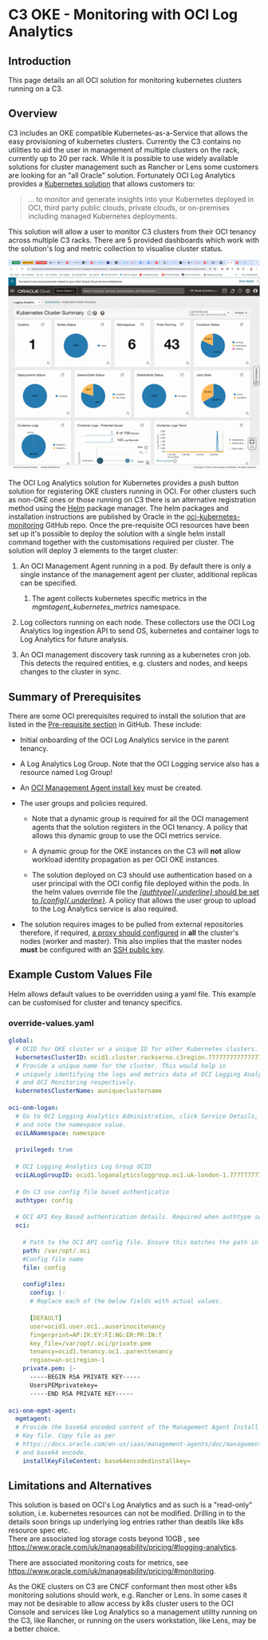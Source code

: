 # C3 OKE - Monitoring with OCI Log Analytics

## Introduction

This page details an all OCI solution for monitoring kubernetes clusters
running on a C3. 

## Overview

C3 includes an OKE compatible Kubernetes-as-a-Service that allows the
easy provisioning of kubernetes clusters. Currently the C3 contains no
utilities to aid the user in management of multiple clusters on the
rack, currently up to 20 per rack. While it is possible to use widely
available solutions for cluster management such as Rancher or Lens some
customers are looking for an \"all Oracle\" solution. Fortunately OCI
Log Analytics provides a [Kubernetes
solution](https://docs.oracle.com/en-us/iaas/logging-analytics/doc/kubernetes-solution.html)
that allows customers to:

>... to monitor and generate insights into your Kubernetes deployed in
OCI, third party public clouds, private clouds, or on-premises including
managed Kubernetes deployments.

This solution will allow a user to monitor C3 clusters from their OCI
tenancy across multiple C3 racks. There are 5 provided dashboards which
work with the solution\'s log and metric collection to visualise cluster
status.

![](LogAnalyticsDashboard.png)

The OCI Log Analytics solution for Kubernetes provides a push button
solution for registering OKE clusters running in OCI. For other clusters
such as non-OKE ones or those running on C3 there is an alternative
registration method using the [Helm](https://helm.sh/) package manager.
The helm packages and installation instructions are published by Oracle
in the
[oci-kubernetes-monitoring](https://github.com/oracle-quickstart/oci-kubernetes-monitoring/tree/main?tab=readme-ov-file)
GitHub repo. Once the pre-requisite OCI resources have been set up it\'s
possible to deploy the solution with a single helm install command
together with the customisations required per cluster. The solution will
deploy 3 elements to the target cluster: 

1.  An OCI Management Agent running in a pod. By default there is only a
    single instance of the management agent per cluster, additional
    replicas can be specified. 

    1.  The agent collects kubernetes specific metrics in the
        *mgmtagent_kubernetes_metrics* namespace.

2.  Log collectors running on each node. These collectors use the OCI
    Log Analytics log ingestion API to send OS, kubernetes and container
    logs to Log Analytics for future analysis.

3.  An OCI management discovery task running as a kubernetes cron job.
    This detects the required entities, e.g. clusters and nodes, and
    keeps changes to the cluster in sync.

## Summary of Prerequisites

There are some OCI prerequisites required to install the solution that
are listed in the [Pre-requisite
section](https://github.com/oracle-quickstart/oci-kubernetes-monitoring/tree/main?tab=readme-ov-file#pre-requisites)
in GitHub. These include: 

-   Initial onboarding of the OCI Log Analytics service in the parent
    tenancy. 

-   A Log Analytics Log Group. Note that the OCI Logging service also
    has a resource named Log Group! 

-   An [OCI Management Agent install
    key](https://docs.oracle.com/en-us/iaas/management-agents/doc/management-agents-administration-tasks.html#GUID-C841426A-2C32-4630-97B6-DF11F05D5712)
    must be created.

-   The user groups and policies required. 

    -   Note that a dynamic group is required for all the OCI management
        agents that the solution registers in the OCI tenancy. A policy
        that allows this dynamic group to use the OCI metrics service.

    -   A dynamic group for the OKE instances on the C3 will **not**
        allow workload identity propagation as per OCI OKE instances. 

    -   The solution deployed on C3 should use authentication based on a
        user principal with the OCI config file deployed within the
        pods. In the helm values override file the
        [*[authtype]{.underline}* should be set to
        *[config]{.underline}*](https://github.com/oracle-quickstart/oci-kubernetes-monitoring/blob/main/docs/FAQ.md#how-to-use-configfile-based-authz-user-principal-instead-of-default-authz-instance-principal-).
        A policy that allows the user group to upload to the Log
        Analytics service is also required.

-   The solution requires images to be pulled from external repositories
    therefore, if required, [a proxy should
    configured](https://docs.oracle.com/en-us/iaas/compute-cloud-at-customer/topics/oke/configuring-a-proxy.htm)
    in **all** the cluster\'s nodes (worker and master). This also
    implies that the master nodes **must** be configured with an [SSH
    public
    key](https://docs.oracle.com/en-us/iaas/compute-cloud-at-customer/topics/oke/creating-a-kubernetes-cluster.htm#:~:text=Your%20public%20SSH%20key.).

## Example Custom Values File

Helm allows default values to be overridden using a yaml file. This
example can be customised for cluster and tenancy specifics. 

### override-values.yaml ###

```yaml
global:
  # OCID for OKE cluster or a unique ID for other Kubernetes clusters. Use the ocid from C3.
  kubernetesClusterID: ocid1.cluster.rackserno.c3region.77777777777777777777777777777777777
  # Provide a unique name for the cluster. This would help in
  # uniquely identifying the logs and metrics data at OCI Logging Analytics
  # and OCI Monitoring respectively.
  kubernetesClusterName: auniqueclustername

oci-onm-logan:
  # Go to OCI Logging Analytics Administration, click Service Details,
  # and note the namespace value.
  ociLANamespace: namespace

  privileged: true

  # OCI Logging Analytics Log Group OCID
  ociLALogGroupID: ocid1.loganalyticsloggroup.oc1.uk-london-1.77777777777777777777777777777777777777

  # On C3 use config file based authenticatio
  authtype: config

  # OCI API Key Based authentication details. Required when authtype set to config
  oci:

    # Path to the OCI API config file. Ensure this matches the path in the config file below.
    path: /var/opt/.oci
    #Config file name
    file: config

    configFiles:
      config: |-
      # Replace each of the below fields with actual values.

      [DEFAULT]
      user=ocid1.user.oc1..auserinocitenancy
      fingerprint=AP:IK:EY:FI:NG:ER:PR:IN:T
      key_file=/var/opt/.oci/private.pem
      tenancy=ocid1.tenancy.oc1..parenttenancy
      region=an-ociregion-1
    private.pem: |-
      -----BEGIN RSA PRIVATE KEY-----
      UsersPEMprivatekey=
      -----END RSA PRIVATE KEY-----

oci-onm-mgmt-agent:
  mgmtagent:
  # Provide the base64 encoded content of the Management Agent Install
  # Key file. Copy file as per
  # https://docs.oracle.com/en-us/iaas/management-agents/doc/management-agents-administration-taskshtml#GUID-3101FB2F-D774-42CA-A461-A850F0A4087C
  # and base64 encode.
    installKeyFileContent: base64encodedinstallkey=
```

## Limitations and Alternatives

This solution is based on OCI\'s Log Analytics and as such is a
\"read-only\" solution, i.e. kubernetes resources can not be modified.
Drilling in to the details soon brings up underlying log entries rather
than deatils like k8s resource spec etc. \
There are associated log storage costs beyond 10GB , see
<https://www.oracle.com/uk/manageability/pricing/#logging-analytics>.

There are associated monitoring costs for metrics, see
<https://www.oracle.com/uk/manageability/pricing/#monitoring>.

As the OKE clusters on C3 are CNCF conformant then most other k8s
monitoring solutions should work, e.g. Rancher or Lens. In some cases it
may not be desirable to allow access by k8s cluster users to the OCI
Console and services like Log Analytics so a management utility running
on the C3, like Rancher, or running on the users workstation, like Lens,
may be a better choice.
